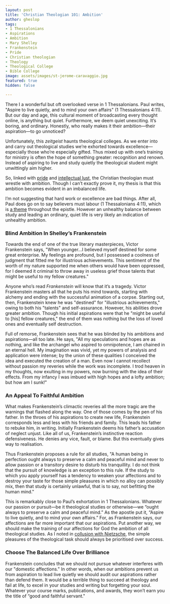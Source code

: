 ```yaml
---
layout: post
title: 'Christian Theologian 101: Ambition'
author: gheslop
tags:
- 1 Thessalonians
- Aspirations
- Ambition
- Mary Shelley
- Frankenstein
- Pride
- Christian theologian
- Theology
- Theological College
- Bible College
image: assets/images/st-jerome-caravaggio.jpg
featured: true
hidden: false

---
```

There I a wonderful but oft overlooked verse in 1 Thessalonians. Paul writes, "Aspire to live quietly, and to mind your own affairs" (1 Thessalonians 4:11). But our day and age, this cultural moment of broadcasting every thought online, is anything but quiet. Furthermore, we deem quiet unexciting. It’s boring, and ordinary. Honestly, who really makes it their ambition—their aspiration—to go unnoticed?

Unfortunately, this _zeitgeist_ haunts theological colleges. As we enter into and carry out theological studies we’re exhorted towards excellence—especially those who’re especially gifted. Thus mixed up with one’s training for ministry is often the hope of something greater: recognition and renown. Instead of aspiring to live and study quietly the theological student might unwittingly aim higher.

So, linked with [pride](https://rekindle.co.za/content/2022-02-16-christian-theologian-101-humility "Theological Studies and Pride") and [intellectual lust](https://rekindle.co.za/content/2022-03-15-christian-theologian-101-intellectual-lust "Christian Theologian 101: Lust"), the Christian theologian must wrestle with ambition. Though I can’t exactly prove it, my thesis is that this ambition becomes evident in an imbalanced life.

I’m not suggesting that hard work or excellence are bad things. After all, Paul does go on to say believers must labour (1 Thessalonians 4:11), which is [a theme](https://rekindle.co.za/content/2021-03-30-sabbath-1-thessalonians-acts-17 "Sabbath and 1 Thessalonians") throughout the epistle. However an unhealthy balance between study and leading an ordinary, quiet life is very likely an indication of unhealthy ambition.

### Blind Ambition In Shelley’s Frankenstein

Towards the end of one of the true literary masterpieces, Victor Frankenstein says, "When younger...I believed myself destined for some great enterprise. My feelings are profound, but I possessed a coolness of judgment that fitted me for illustrious achievements. This sentiment of the worth of my nature supported me when others would have been oppressed, for I deemed it criminal to throw away in useless grief those talents that might be useful to my fellow creatures."

Anyone who’s read _Frankenstein_ will know that it’s a tragedy. Victor Frankenstein masters all that he puts his mind towards, starting with alchemy and ending with the successful animation of a corpse. Starting out, then, Frankenstein knew he was "destined" for "illustrious achievements," owing to both his "talents" and self-assurance. However, his abilities drove greater ambition. Though his initial aspirations were that he "might be useful to \[his\] fellow creatures," the end of them was nothing but the loss of loved ones and eventually self destruction.

Full of remorse, Frankenstein sees that he was blinded by his ambitions and aspirations—all too late. He says, "All my speculations and hopes are as nothing, and like the archangel who aspired to omnipotence, I am chained in an eternal hell. My imagination was vivid, yet my powers of analysis and application were intense; by the union of these qualities I conceived the idea and executed the creation of a man. Even now I cannot recollect without passion my reveries while the work was incomplete. I trod heaven in my thoughts, now exulting in my powers, now burning with the idea of their effects. From my infancy I was imbued with high hopes and a lofty ambition; but how am I sunk!"

### An Appeal To Faithful Ambition

What makes Frankenstein’s climactic reveries all the more tragic are the warnings that flashed along the way. One of those comes by the pen of his father. In the throes of his aspirations to create new life, Frankenstein corresponds less and less with his friends and family. This leads his father to rebuke him, in writing. Initially Frankenstein deems his father’s accusation of neglect unjust. Like all of us, Frankenstein’s instinctive reaction defensiveness. He denies any vice, fault, or blame. But this eventually gives way to realisation.

Thus Frankenstein proposes a rule for all studies, "A human being in perfection ought always to preserve a calm and peaceful mind and never to allow passion or a transitory desire to disturb his tranquillity. I do not think that the pursuit of knowledge is an exception to this rule. If the study to which you apply yourself has a tendency to weaken your affections and to destroy your taste for those simple pleasures in which no alloy can possibly mix, then that study is certainly unlawful, that is to say, not befitting the human mind."

This is remarkably close to Paul’s exhortation in 1 Thessalonians. Whatever our passion or pursuit—be it theological studies or otherwise—we “ought always to preserve a calm and peaceful mind.” As the apostle put it, “Aspire to live quietly, and to mind your own affairs.” For, as Frankenstein says, our affections are far more important that our aspirations. Put another way, we should make the training of our affections for God the ambition of all theological studies. As I noted in [collusion with Nietzsche](https://rekindle.co.za/content/2022-02-18-fridays-with-fred "Nietzsche on Studying Theology"), the simple pleasures of the theological task should always be prioritised over success.

### Choose The Balanced Life Over Brilliance

Frankenstein concludes that we should not pursue whatever interferes with our "domestic affections." In other words, when our ambitions prevent us from aspiration to lead live quietly we should audit our aspirations rather than defend them. It would be a terrible thing to succeed at theology and fail at life, to excel in your studies and writing but forgetting your soul. Whatever your course marks, publications, and awards, they won’t earn you the title of “good and faithful servant."